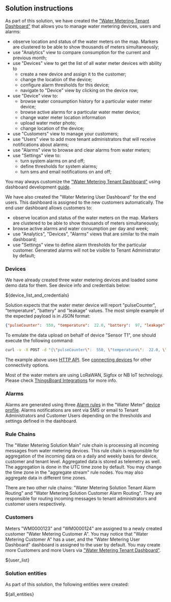 ## Solution instructions

As part of this solution, we have created the <a href="${MAIN_DASHBOARD_URL}" target="_blank">"Water Metering Tenant Dashboard"</a> that allows you to manage
water metering devices, users and alarms:

* observe location and status of the water meters on the map. Markers are clustered to be able to show thousands of meters simultaneously;
* use "Analytics" view to compare consumption for the current and previous month; 
* use "Devices" view to get the list of all water meter devices with ability to 
    * create a new device and assign it to the customer;
    * change the location of the device;
    * configure alarm thresholds for this device;
    * navigate to "Device" view by clicking on the device row;
* use "Device" view to:
    * browse water consumption history for a particular water meter device;
    * browse active alarms for a particular water meter device;
    * change water meter location information
    * upload water meter photo;
    * change location of the device;
* use "Customers" view to manage your customers;   
* use "Users" view to add more tenant administrators that will receive notifications about alarms;
* use "Alarms" view to browse and clear alarms from water meters;
* use "Settings" view to:
    * turn system alarms on and off;
    * define thresholds for system alarms;
    * turn sms and email notifications on and off;


You may always customize the <a href="${MAIN_DASHBOARD_URL}" target="_blank">"Water Metering Tenant Dashboard"</a> using dashboard development <a href="https://thingsboard.io/docs/user-guide/dashboards/" target="_blank">guide</a>.

We have also created the "Water Metering User Dashboard" for the end users. This dashboard is assigned to the new customers automatically. The end user dashboard allows customers to:

* observe location and status of the water meters on the map. Markers are clustered to be able to show thousands of meters simultaneously;
* browse active alarms and water consumption per day and week;
* use "Analytics", "Devices", "Alarms" views that are similar to the main dashboard;
* use "Settings" view to define alarm thresholds for the particular customer. Generated alarms will not be visible to Tenant Administrator by default;


### Devices

We have already created three water metering devices and loaded some demo data for them. See device info and credentials below:

${device_list_and_credentials}

Solution expects that the water meter device will report "pulseCounter", "temperature", "battery" and "leakage" values.
The most simple example of the expected payload is in JSON format:

```json
{"pulseCounter":  550, "temperature":  22.0, "battery":  97, "leakage":  false}{:copy-code}
```

To emulate the data upload on behalf of device "Sensor T1", one should execute the following command:

```bash
curl -v -X POST -d "{\"pulseCounter\":  550, \"temperature\":  22.0, \"battery\":  97, \"leakage\":  false}" ${BASE_URL}/api/v1/${WM0000123ACCESS_TOKEN}/telemetry --header "Content-Type:application/json"{:copy-code}
```

The example above uses <a href="https://thingsboard.io/docs/reference/http-api/#telemetry-upload-api" target="_blank">HTTP API</a>.
See <a href="https://thingsboard.io/docs/getting-started-guides/connectivity/" target="_blank">connecting devices</a> for other connectivity options.

Most of the water meters are using LoRaWAN, Sigfox or NB IoT technology. Please check <a href="https://thingsboard.io/docs/user-guide/integrations/" target="_blank">ThingsBoard Integrations</a> for more info.

### Alarms

Alarms are generated using three <a href="https://thingsboard.io/docs/user-guide/device-profiles/#alarm-rules" target="_blank">Alarm rules</a> in the
"Water Meter" <a href="/deviceProfiles" target="_blank">device profile</a>. 
Alarms notifications are sent via SMS or email to Tenant Administrators and Customer Users depending on the thresholds and settings defined in the dashboard.

### Rule Chains

The "Water Metering Solution Main" rule chain is processing all incoming messages from water metering devices. 
This rule chain is responsible for aggregation of the incoming data on a daily and weekly basis for device, customer and tenant level. 
Aggregated data is stored as telemetry as well. The aggregation is done in the UTC time zone by default. 
You may change the time zone in the "aggregate stream" rule nodes. You may also aggregate data in different time zones.

There are two other rule chains: "Water Metering Solution Tenant Alarm Routing" and "Water Metering Solution Customer Alarm Routing". 
They are responsible for routing incoming messages to tenant administrators and customer users respectively.  

### Customers

Meters "WM0000123" and "WM0000124" are assigned to a newly created customer "Water Metering Customer A".
You may notice that "Water Metering Customer A" has a user, and the "Water Metering User Dashboard" dashboard is assigned to the user by default.
You may create more Customers and more Users via <a href="${MAIN_DASHBOARD_URL}" target="_blank">"Water Metering Tenant Dashboard"</a>.

${user_list}


### Solution entities

As part of this solution, the following entities were created:

${all_entities}
